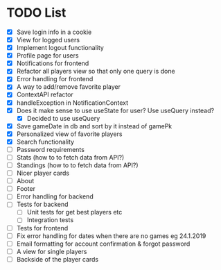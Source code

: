 # TODO List

- [x] Save login info in a cookie
- [x] View for logged users
- [x] Implement logout functionality
- [x] Profile page for users
- [x] Notifications for frontend
- [x] Refactor all players view so that only one query is done
- [x] Error handling for frontend
- [x] A way to add/remove favorite player
- [x] ContextAPI refactor
- [x] handleException in NotificationContext
- [x] Does it make sense to use useState for user? Use useQuery instead?
  - [x] Decided to use useQuery
- [x] Save gameDate in db and sort by it instead of gamePk
- [x] Personalized view of favorite players
- [x] Search functionality
- [ ] Password requirements
- [ ] Stats (how to to fetch data from API?)
- [ ] Standings (how to to fetch data from API?)
- [ ] Nicer player cards
- [ ] About
- [ ] Footer
- [ ] Error handling for backend
- [ ] Tests for backend
  - [ ] Unit tests for get best players etc
  - [ ] Integration tests
- [ ] Tests for frontend
- [ ] Fix error handling for dates when there are no games eg 24.1.2019
- [ ] Email formatting for account confirmation & forgot password
- [ ] A view for single players
- [ ] Backside of the player cards

